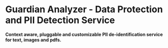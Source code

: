 # Guardian Analyzer - Data Protection and PII Detection Service

**Context aware, pluggable and customizable PII de-identification service for text, images and pdfs.**

